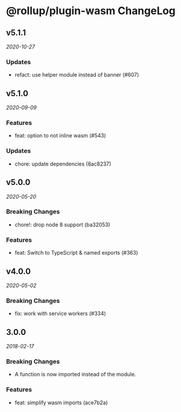 # @rollup/plugin-wasm ChangeLog

## v5.1.1

_2020-10-27_

### Updates

- refact: use helper module instead of banner (#607)

## v5.1.0

_2020-09-09_

### Features

- feat: option to not inline wasm (#543)

### Updates

- chore: update dependencies (8ac8237)

## v5.0.0

_2020-05-20_

### Breaking Changes

- chore!: drop node 8 support (ba32053)

### Features

- feat: Switch to TypeScript & named exports (#363)

## v4.0.0

_2020-05-02_

### Breaking Changes

- fix: work with service workers (#334)

## 3.0.0

_2018-02-17_

### Breaking Changes

- A function is now imported instead of the module.

### Features

- feat: simplify wasm imports (ace7b2a)
